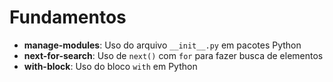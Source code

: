 

# Fundamentos

- **manage-modules**: Uso do arquivo `__init__.py` em pacotes Python
- **next-for-search**: Uso de `next()` com `for` para fazer busca de elementos
- **with-block**: Uso do bloco `with` em Python